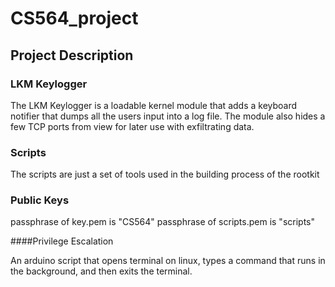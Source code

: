 # CS564_project

## Project Description

### LKM Keylogger

The LKM Keylogger is a loadable kernel module that adds a keyboard notifier that dumps all the users input into a log file. The module also hides a few TCP ports from view for later use with exfiltrating data.

### Scripts

The scripts are just a set of tools used in the building process of the rootkit

### Public Keys
passphrase of key.pem is "CS564"
passphrase of scripts.pem is "scripts"

####Privilege Escalation

An arduino script that opens terminal on linux, types a command that runs in the background, and then exits the terminal.
